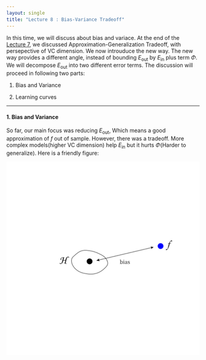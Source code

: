 ```yaml
---
layout: single
title: "Lecture 8 : Bias-Variance Tradeoff"
---
```


In this time, we will discuss about bias and variace. At the end of the [Lecture 7](https://isopink.github.io/VC-Dimension/), we discussed Approximation-Generalization Tradeoff, with persepective of VC dimension. We now introuduce the new way. The new way provides a different angle, instead of bounding $E_{\text{out}}$ by $E_{\text{in}}$ plus term $\Phi$. We will decompose $E_{\text{out}}$ into two different error terms. The discussion will proceed in following two parts: 

1. Bias and Variance

2. Learning curves

---

#### 1. Bias and Variance 

So far, our main focus was reducing $E_{\text{out}}$, Which means a good approximation of $f$ out of sample. However, there was a tradeoff. More complex models(higher VC dimension) help $E_{\text{in}}$ but it hurts $\Phi$(Harder to generalize). Here is a friendly figure: 

![solution](/assets/images/bav_1.svg)

